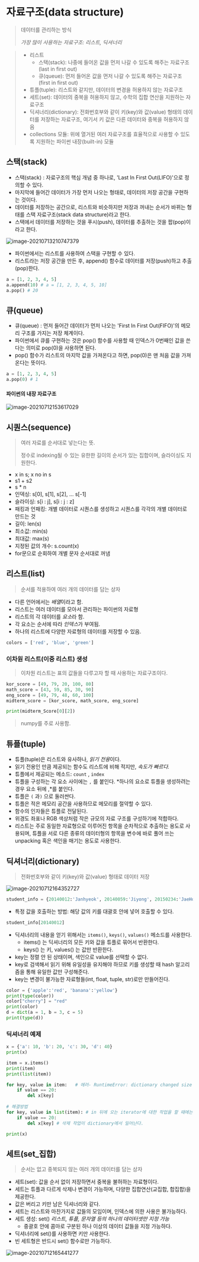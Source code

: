 # 자료구조(data structure)

> 데이터를 관리하는 방식
>
> *가장 많이 사용하는 자료구조: 리스트, 딕셔너리*

> * 리스트
>   * 스택(stack): 나중에 들어온 값을 먼저 나갈 수 있도록 해주는 자료구조(last in first out)
>   * 큐(queue): 먼저 들어온 값을 먼저 나갈 수 있도록 해주는 자료구조(first in first out)
> * 튜플(tuple): 리스트와 같지만, 데이터의 변경을 허용하지 않는 자료구조
> * 세트(set): 데이터의 중복을 허용하지 않고, 수학의 집합 연산을 지원하는 자료구조
> * 딕셔너리(dictionary): 전화번호부와 같이 키(key)와 값(value) 형태의 데이터를 저장하는 자료구조, 여기서 키 값은 다른 데이터와 중복을 허용하지 않음
> * collections 모듈: 위에 열거된 여러 자료구조를 효율적으로 사용할 수 있도록 지원하는 파이썬 내장(built-in) 모듈



## 스택(stack)

* 스택(stack) : 자료구조의 핵심 개념 중 하나로, 'Last In First Out(LIFO)'으로 정의할 수 있다.
* 마지막에 들어간 데이터가 가장 먼저 나오는 형태로, 데이터의 저장 공간을 구현하는 것이다.
* 데이터를 저장하는 공간으로, 리스트와 비슷하지만 저장과 꺼내는 순서가 바뀌는 형태를 스택 자료구조(stack data structure)라고 한다.
* 스택에서 데이터를 저장하는 것을 푸시(push), 데이터를 추출하는 것을 팝(pop)이라고 한다.

![image-20210713210747379](md-images/image-20210713210747379.png)

* 파이썬에서는 리스트를 사용하여 스택을 구현할 수 있다.
* 리스트라는 저장 공간을 만든 후, append() 함수로 데이터를 저장(push)하고 추출(pop)한다.

```python
a = [1, 2, 3, 4, 5]
a.append(10) # a = [1, 2, 3, 4, 5, 10]
a.pop() # 20
```



## 큐(queue)

* 큐(queue) : 먼저 들어간 데이터가 먼저 나오는 'First In First Out(FIFO)'의 메모리 구조를 가지는 저장 체계이다.
* 파이썬에서 큐를 구현하는 것은 pop() 함수를 사용할 때 인덱스가 0번째인 값을 쓴다는 의미로 pop(0)을 사용하면 된다.
* pop() 함수가 리스트의 마지막 값을 가져온다고 하면, pop(0)은 맨 처음 값을 가져온다는 뜻이다.

```python
a = [1, 2, 3, 4, 5]
a.pop(0) # 1
```





#### 파이썬의 내장 자료구조

![image-20210712153617029](md-images/image-20210712153617029.png)



## 시퀀스(sequence)

> 여러 자료를 순서대로 넣는다는 뜻.
>
> 정수로 indexing될 수 있는 유한한 길이의 순서가 있는 집합이며, 슬라이싱도 지원한다.

* x in s; x no in s
* s1 + s2
* s * n
* 인덱싱: s[0], s[1], s[2], ... s[-1]
* 슬라이싱: s[i : j], s[i : j : z]
* 패킹과 언패킹: 개별 데이터로 시퀀스를 생성하고 시퀀스를 각각의 개별 데이터로 만드는 것
* 길이: len(s)
* 최소값: min(s)
* 최대값: max(s)
* 지정된 값의 개수: s.count(x)
* for문으로 순회하여 개별 문자 순서대로 꺼냄



## 리스트(list)

> 순서를 적용하여 여러 개의 데이터를 담는 상자

- 다른 언어에서는 *배열*이라고 함.
- 리스트는 여러 데이터를 모아서 관리하는 파이썬의 자료형
- 리스트의 각 데이터를 *요소*라 함.
- 각 요소는 순서에 따라 *인덱스*가 부여됨.
- 하나의 리스트에 다양한 자료형의 데이터를 저장할 수 있음.

```python
colors = ['red', 'blue', 'green']
```

### 이차원 리스트(이중 리스트) 생성

> 이차원 리스트는 표의 값들을 다루고자 할 때 사용하는 자료구조이다.

```python
kor_score = [49, 79, 20, 100, 80]
math_score = [43, 59, 85, 30, 90]
eng_score = [49, 79, 48, 60, 100]
midterm_score = [kor_score, math_score, eng_score]

print(midterm_Score[0][2])
```

> numpy를 주로 사용함.



## 튜플(tuple)

* 튜플(tuple)은 리스트와 유사하나, *읽기 전용*이다.
* 읽기 전용인 만큼 제공되는 함수도 리스트에 비해 적지만, *속도가 빠르다.*
* 튜플에서 제공되는 메소드: `count` , `index` 
* 튜플을 구성하는 각 요소 사이에는 `,` 를 붙인다. *하나의 요소로 튜플을 생성하려는 경우 요소 뒤에 ,*를 붙인다.
* 튜플은 `(` 과`)` 으로 둘러싼다.
* 튜플은 적은 메모리 공간을 사용하므로 메모리를 절약할 수 있다.
* 함수의 인자들은 튜플로 전달된다.
* 위경도 좌표나 RGB 색상처럼 작은 규모의 자료 구조를 구성하기에 적합하다.
* 리스트는 주로 동일한 자료형으로 이루어진 항목을 순차적으로 추출하는 용도로 사용되며, 튜플을 서로 다른 종류의 데이터형의 항목을 변수에 바로 풀어 쓰는 unpacking 혹은 색인을 매기는 용도로 사용한다.



## 딕셔너리(dictionary)

> 전화번호부와 같이 키(key)와 값(value) 형태로 데이터 저장

![image-20210712164352727](md-images/image-20210712164352727.png)

```python
student_info = {20140012:'Janhyeok', 20140059:'Jiyong', 20150234:'JaeHong', 20140058:'Wonchul'}
```

* 특정 값을 호출하는 방법: 해당 값의 키를 대괄호 안에 넣어 호출할 수 있다.

```python
student_info[20140012]
```

* 딕셔너리의 내용을 얻기 위해서는 `items()`, `keys()`, `values()` 메소드를 사용한다.
  * items() 는 딕셔너리의 모든 키와 값을 튜플로 묶어서 반환한다.
  * keys() 는 키, values() 는 값만 반환한다.
* key는 정렬 안 된 상태이며, 색인으로 value를 선택할 수 없다.
* key로 검색해서 읽기 위해 유일성을 유지해야 하므로 키를 생성할 때 hash 알고리즘을 통해 유일한 값만 구성해준다.
* key는 변경이 불가능한 자료형들(int, float, tuple, str)로만 만들어진다.

```python
color = {'apple':'red', 'banana':'yellow'}
print(type(color))
color["cherry"] = "red"
print(color)
d = dict(a = 1, b = 3, c = 5)
print(type(d))
```

### 딕셔너리 예제

```python
x = {'a': 10, 'b': 20, 'c': 30, 'd': 40}
print(x)

item = x.items()
print(item)
print(list(item))

for key, value in item:   # 에러- RuntimeError: dictionary changed size during iteration/iteration: 데이터가 여러 개 있을 때 하나하나 꺼내는 작업을 하는 것.
    if value == 20:
        del x[key]
        
# 해결방법
for key, value in list(item): # in 뒤에 오는 iterator에 대한 작업을 할 때에는 list로 만든 후 사용한다.
    if value == 20:
        del x[key] # 삭제 작업이 dictionary에서 일어난다.

print(x)
```





## 세트(set_집합)

> 순서는 없고 중복되지 않는 여러 개의 데이터를 담는 상자

* 세트(set): 값을  순서 없이 저장하면서 중복을 불허하는 자료형이다.
* 세트는 튜플과 다르게 삭제나 변경이 가능하며, 다양한 집합연산(교집합, 합집합)을 제공한다.
* 값은 버리고 키만 남은 딕셔너리와 같다.
* 세트는 리스트와 마찬가지로 값들의 모임이며, 인덱스에 의한 사용은 불가능하다.
* 세트 생성: set() *리스트, 튜플, 문자열 등의 하나의 데이터셋만 지정 가능*
  * 중괄호 안에 콤마로 구분된 하나 이상의 데이터 값들을 지정 가능하다.
* 딕셔너리에 set()를 사용하면 키만 사용한다.
* 빈 세트형은 반드시 set() 함수로만 가능하다.

![image-20210712165441277](md-images/image-20210712165441277.png)

